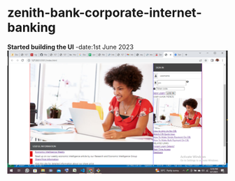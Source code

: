 # zenith-bank-corporate-internet-banking

**Started building the UI**
-date:1st June 2023
![](./img/Screenshot%20(2).png)
